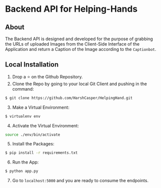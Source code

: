 # Backend API for Helping-Hands 

## About

The Backend API is designed and developed for the purpose of grabbing the URLs of uploaded Images from the Client-Side Interface of the Application and return a Caption of the Image
according to the `Captionbot`. 

## Local Installation

1. Drop a ⭐ on the Github Repository. 
2. Clone the Repo by going to your local Git Client and pushing in the command: 

```sh
$ git clone https://github.com/HarshCasper/HelpingHand.git
```

3. Make a Virtual Environment:
```sh
$ virtualenv env
```

4. Activate the Virtual Environment:
```sh
source ./env/bin/activate
```

5. Install the Packages:
```sh
$ pip install -r requirements.txt
```

6. Run the App:
```sh
$ python app.py
```

7. Go to ```localhost:5000``` and you are ready to consume the endpoints.
